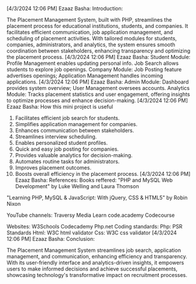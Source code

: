 [4/3/2024 12:06 PM] Ezaaz Basha: Introduction:

The Placement Management System, built with PHP, streamlines the placement process for educational institutions, students, and companies. It facilitates efficient communication, job application management, and scheduling of placement activities. With tailored modules for students, companies, administrators, and analytics, the system ensures smooth coordination between stakeholders, enhancing transparency and optimizing the placement process.
[4/3/2024 12:06 PM] Ezaaz Basha: Student Module: Profile Management enables updating personal info. Job Search allows students to explore job openings. Company Module: Job Posting feature advertises openings; Application Management handles incoming applications.
[4/3/2024 12:06 PM] Ezaaz Basha: Admin Module: Dashboard provides system overview; User Management oversees accounts. Analytics Module: Tracks placement statistics and user engagement, offering insights to optimize processes and enhance decision-making.
[4/3/2024 12:06 PM] Ezaaz Basha: How this mini project is useful

1. Facilitates efficient job search for students.
2. Simplifies application management for companies.
3. Enhances communication between stakeholders.
4. Streamlines interview scheduling.
5. Enables personalized student profiles.
6. Quick and easy job posting for companies.
7. Provides valuable analytics for decision-making.
8. Automates routine tasks for administrators.
9. Improves placement outcomes.
10. Boosts overall efficiency in the placement process.
[4/3/2024 12:06 PM] Ezaaz Basha: References:
Books reffered: 
"PHP and MySQL Web Development" by Luke Welling and Laura Thomson

"Learning PHP, MySQL & JavaScript: With jQuery, CSS & HTML5" by Robin Nixon

YouTube channels:
Traversy Media
Learn code.academy
Codecourse

Websites:
W3Schools 
Codecademy
Php.net
Coding standards:
Php: PSR Standards 
Html: W3C html validator 
Css: W3C css validator
[4/3/2024 12:06 PM] Ezaaz Basha: Conclusion:

The Placement Management System streamlines job search, application management, and communication, enhancing efficiency and transparency. With its user-friendly interface and analytics-driven insights, it empowers users to make informed decisions and achieve successful placements, showcasing technology's transformative impact on recruitment processes.
